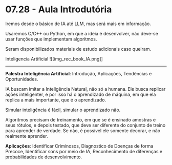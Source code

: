 # 07.28 - Aula Introdutória

Iremos desde o básico de IA até LLM, mas será mais em informação.

Usaremos C/C++ ou Python, em que a ideia é desenvolver, não deve-se usar funções que implementam algoritmos.

Seram disponibilizados materiais de estudo adicionais caso queiram.

Inteligencia Artificial ![[img_rec_book_IA.png]]

---

**Palestra Inteligência Artificial**: Introdução, Aplicações, Tendências e Oportunidades.

IA buscam imitar a Inteligência Natural, não só a humana. Ele busca replicar ações inteligenter, e por isso há o aprendizado de máquina, em que ela replica a mais importante, que é o aprendizado.

Simular inteligência é fácil, simular o aprendizado não.

Algoritmos precisam de treinamento, em que se é ensinado amostras e seus rótulos, e depois testado, que deve ser diferente do conjunto de treino para aprender de verdade. Se não, é possível ele somente decorar, e não realmente aprender.

**Aplicações**: Identificar Criminosos, Diagnostico de Doenças de forma Precoce, Identificar sons por meio de IA, Reconhecimento de diferenças e probabilidades de desenvolvimento.